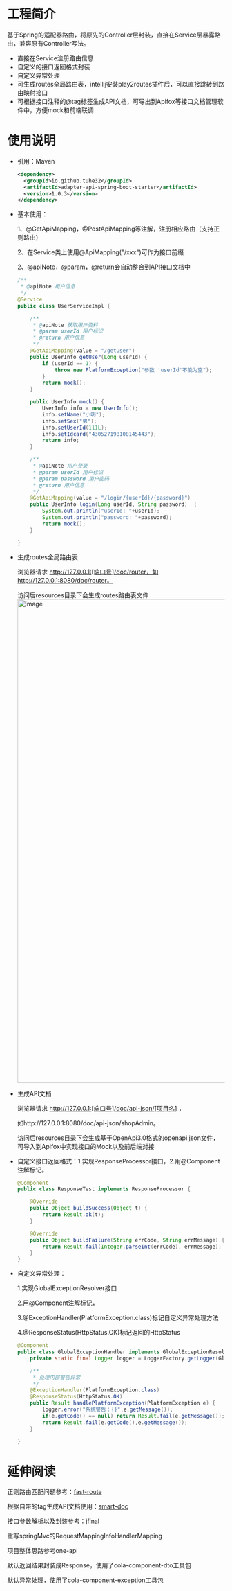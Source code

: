 # 工程简介

基于Spring的适配器路由，将原先的Controller层封装，直接在Service层暴露路由，兼容原有Controller写法。

- 直接在Service注册路由信息
- 自定义的接口返回格式封装
- 自定义异常处理
- 可生成routes全局路由表，intellij安装play2routes插件后，可以直接跳转到路由映射接口
- 可根据接口注释的@tag标签生成API文档，可导出到Apifox等接口文档管理软件中，方便mock和前端联调

# 使用说明

- 引用：Maven

  ```xml
  <dependency>
    <groupId>io.github.tuhe32</groupId>
    <artifactId>adapter-api-spring-boot-starter</artifactId>
    <version>1.0.3</version>
  </dependency>
  ```

- 基本使用：

  1、@GetApiMapping，@PostApiMapping等注解，注册相应路由（支持正则路由）

  2、在Service类上使用@ApiMapping("/xxx")可作为接口前缀

  2、@apiNote，@param，@return会自动整合到API接口文档中

  ```java
  /**
   * @apiNote 用户信息
   */
  @Service
  public class UserServiceImpl {
  
      /**
       * @apiNote 获取用户资料
       * @param userId 用户标识
       * @return 用户信息
       */
      @GetApiMapping(value = "/getUser")
      public UserInfo getUser(Long userId) {
          if (userId == 1) {
              throw new PlatformException("参数 'userId'不能为空");
          }
          return mock();
      }
  
      public UserInfo mock() {
          UserInfo info = new UserInfo();
          info.setName("小明");
          info.setSex("男");
          info.setUserId(111L);
          info.setIdcard("430527198108145443");
          return info;
      }
  
      /**
       * @apiNote 用户登录
       * @param userId 用户标识
       * @param password 用户密码
       * @return 用户信息
       */
      @GetApiMapping(value = "/login/{userId}/{password}")
      public UserInfo login(Long userId, String password)  {
          System.out.println("userId: "+userId);
          System.out.println("password: "+password);
          return mock();
      }
  
  }
  ```

- 生成routes全局路由表

  浏览器请求 http://127.0.0.1:[端口号]/doc/router，如http://127.0.0.1:8080/doc/router。

  访问后resources目录下会生成routes路由表文件
  <img width="1117" alt="image" src="https://user-images.githubusercontent.com/18496264/203773150-2b09e004-6924-4b09-b576-cdc5b7e987e9.png">

- 生成API文档

  浏览器请求 http://127.0.0.1:[端口号]/doc/api-json/[项目名] ，

  如http://127.0.0.1:8080/doc/api-json/shopAdmin。

  访问后resources目录下会生成基于OpenApi3.0格式的openapi.json文件，可导入到Apifox中实现接口的Mock以及前后端对接

- 自定义接口返回格式：1.实现ResponseProcessor接口，2.用@Component注解标记。

  ```java
  @Component
  public class ResponseTest implements ResponseProcessor {
  
      @Override
      public Object buildSuccess(Object t) {
          return Result.ok(t);
      }
  
      @Override
      public Object buildFailure(String errCode, String errMessage) {
          return Result.fail(Integer.parseInt(errCode), errMessage);
      }
  }
  ```

- 自定义异常处理：

  1.实现GlobalExceptionResolver接口

  2.用@Component注解标记，

  3.@ExceptionHandler(PlatformException.class)标记自定义异常处理方法

  4.@ResponseStatus(HttpStatus.OK)标记返回的HttpStatus

  ```java
  @Component
  public class GlobalExceptionHandler implements GlobalExceptionResolver {
      private static final Logger logger = LoggerFactory.getLogger(GlobalExceptionHandler.class);
  
      /**
       * 处理内部警告异常
       */
      @ExceptionHandler(PlatformException.class)
      @ResponseStatus(HttpStatus.OK)
      public Result handlePlatformException(PlatformException e) {
          logger.error("系统警告：{}",e.getMessage());
          if(e.getCode() == null) return Result.fail(e.getMessage());
          return Result.fail(e.getCode(),e.getMessage());
      }
  
  }
  ```

  

# 延伸阅读

正则路由匹配问题参考：[fast-route](https://www.scienjus.com/fastroute-spring/ )

根据自带的tag生成API文档使用：[smart-doc](https://smart-doc-group.github.io/#/zh-cn/start/quickstart )

接口参数解析以及封装参考：[jfinal](https://jfinal.com/doc/3-3 )

重写springMvc的RequestMappingInfoHandlerMapping

项目整体思路参考one-api

默认返回结果封装成Response，使用了cola-component-dto工具包

默认异常处理，使用了cola-component-exception工具包
